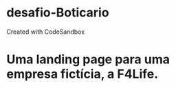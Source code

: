 # desafio-Boticario
Created with CodeSandbox
# Uma landing page para uma empresa fictícia, a F4Life.
